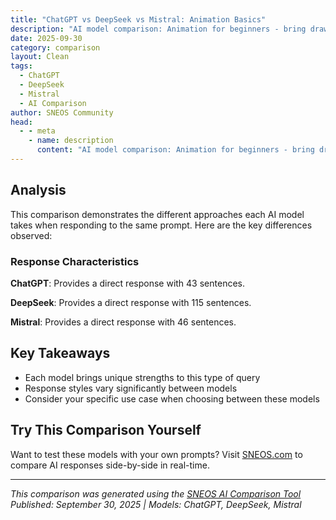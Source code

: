```yaml
---
title: "ChatGPT vs DeepSeek vs Mistral: Animation Basics"
description: "AI model comparison: Animation for beginners - bring drawings to life..."
date: 2025-09-30
category: comparison
layout: Clean
tags:
  - ChatGPT
  - DeepSeek
  - Mistral
  - AI Comparison
author: SNEOS Community
head:
  - - meta
    - name: description
      content: "AI model comparison: Animation for beginners - bring drawings to life..."
---
```


<ChatComparison
  title="ChatGPT vs DeepSeek vs Mistral: Animation Basics"
  prompt="Animation for beginners - bring drawings to life"
  :responses='{
    "ChatGPT": "Creating animations can be a fun and rewarding way to bring your drawings to life! Here\u2019s a simple guide for beginners to get started with animation:\n\n### 1. Understand the Basics of Animation\n- **Frames:** Animation is made up of multiple frames (images) shown in quick succession to create the illusion of movement.\n- **Frame Rate:** Common frame rates are 24 or 30 frames per second (fps). Beginners often use fewer frames to make the process easier.\n- **Keyframes and Inbetweens:** Keyframes are the main frames that define important positions or poses. Inbetweens are frames that fill the gaps between keyframes for smooth motion.\n\n### 2. Gather Your Materials\n- **Drawing tools:** Pencil and paper or a digital drawing tablet/software.\n- **Animation software:** Some beginner-friendly options include:\n  - **Flipaclip (mobile app)**\n  - **Pencil2D (free and open source)**\n  - **Krita (free, has animation features)**\n  - **Adobe Animate (paid, professional)**\n  - **Procreate (iPad, paid, great for frame-by-frame animation)**\n\n### 3. Start With Simple Concepts\n- Practice basic movements like bouncing balls, waving hands, or blinking eyes.\n- Keep your drawings simple at first to focus on movement.\n\n### 4. Create Your First Animation\n**Step-by-step:**\n\n1. **Plan your animation:** Decide what you want to animate and sketch a rough storyboard of key poses.\n2. **Draw your keyframes:** These frames capture the major positions of your animation.\n3. **Add inbetweens:** Draw frames that transition smoothly between keyframes.\n4. **Play back your animation:** Use your software to preview your work and see how it flows.\n5. **Refine:** Adjust timing and drawings to improve the animation.\n\n### 5. Tips to Improve\n- Use onion skinning (a feature in most animation software) to see previous and next frames while drawing.\n- Study real-life movement or use video references.\n- Keep practicing! Animation takes time and patience.\n\n### 6. Where to Learn More\n- **Online tutorials:** YouTube channels like \u201CDraw with Jazza,\u201D \u201CAlan Becker,\u201D or \u201CEthan Becker.\u201D\n- **Courses:** Websites like Udemy, Skillshare, or Coursera offer animation courses.\n- **Books:** \u201CThe Animator\u2019s Survival Kit\u201D by Richard Williams is a classic resource.\n\n---\n\n### Example Simple Project: Bouncing Ball Animation\n1. Draw a ball at the top of the frame (keyframe 1).\n2. Draw the ball hitting the ground (keyframe 2).\n3. Draw the ball squashing slightly on impact (keyframe 3).\n4. Draw the ball rebounding upward (keyframe 4).\n5. Fill in frames between key positions to create smooth motion.\n\n---\n\nIf you want, I can guide you through creating a specific animation or recommend software based on your setup!",
    "DeepSeek": "Of course! Welcome to the wonderful world of animation! Bringing your drawings to life is one of the most magical and rewarding creative skills you can learn.\n\nThis guide will break down the core principles and give you simple, actionable steps to start animating today, even if you\u0027ve never done it before.\n\n### The Golden Rule: It\u0027s an Illusion\n\nAnimation isn\u0027t about things moving; it\u0027s about a series of **still images**, shown in rapid succession, that trick your brain into seeing motion. This is called **persistence of vision**.\n\nThe standard rate for smooth animation is **24 frames per second (fps)**. That means you need 24 drawings for one second of film! Don\u0027t worry, you don\u0027t have to start there.\n\n---\n\n### Step 1: Master the Foundation - The 12 Principles of Animation\n\nThese principles, developed by Disney\u0027s legendary \u0022Nine Old Men,\u0022 are the bedrock of all great animation. We\u0027ll focus on the most important ones for beginners.\n\n#### 1. Squash and Stretch\nThis gives your characters weight and flexibility. When a ball hits the ground, it **squashes**. When it bounces up, it **stretches**.\n\n*   **Your First Exercise:** Animate a bouncing ball! This is the \u0022Hello, World!\u0022 of animation. Focus on making the ball squash on impact and stretch as it moves.\n\n    \n\n#### 2. Anticipation\nThis is the preparation for a main action. Before a character jumps, they must bend their knees first. Before throwing a punch, they wind up their arm. It tells the audience what is about to happen.\n\n*   **Exercise:** Animate a character jumping. Make sure they crouch down (anticipation) before they leap upwards.\n\n#### 3. Staging\nThis is about presenting your idea clearly. The character\u0027s action and the scene should be easy to understand. If a character is sad, don\u0027t have a busy background distracting from their expression.\n\n#### 4. Straight Ahead Action and Pose to Pose\nThese are two different drawing techniques:\n*   **Straight Ahead:** You draw frame 1, then frame 2, then 3, and so on. It\u0027s spontaneous but can be hard to control.\n*   **Pose to Pose (Recommended for Beginners):** You draw the key, important poses first (e.g., standing, mid-jump, landing). Then you go back and draw the \u0022in-between\u0022 frames. This gives you much more control.\n\n#### 5. Follow Through and Overlapping Action\nNot everything on a character stops at the same time. When a running character stops, their hair, clothes, or loose limbs might keep moving for a few frames before settling. This makes movement feel more natural.\n\n---\n\n### Step 2: Choose Your Tools (Start Simple!)\n\nYou can start with zero investment or use free/affordable software.\n\n#### Traditional (Paper \u0026 Pen)\n*   **What you need:** A stack of paper, a pencil, and a light source (a lamp, or even better, a lightbox).\n*   **The Technique:** Draw your first frame. On the next sheet, place it over the first and trace the parts that stay the same, only changing the parts that move. This is called **onion skinning**.\n*   **How to view it:** Take photos of each drawing with your phone and compile them in a simple app, or flip the pages with your thumb!\n\n#### Digital (Free \u0026 Powerful Software)\n*   **Krita:** A completely free, powerful painting program with a great animation workspace. **This is a top recommendation for beginners.**\n*   **Blender:** A free 3D suite that also has a fantastic 2D animation workspace called \u0022Grease Pencil.\u0022 It has a steeper learning curve but is incredibly powerful.\n*   **Procreate (iPad, ~$10):** Has basic but excellent animation assist features, perfect for short, beautiful loops.\n*   **FlipaClip (Phone/Tablet, Free):** A simple app designed specifically for frame-by-frame animation. Perfect for starting on a mobile device.\n\n---\n\n### Step 3: Your First Two Projects\n\nLet\u0027s apply what we\u0027ve learned.\n\n#### Project 1: The Bouncing Ball with Personality\n1.  **Draw the Key Poses:**\n    *   Pose A: Ball in the air.\n    *   Pose B: Ball squashed on the ground.\n    *   Pose C: Ball back in the air.\n2.  **Add In-Betweens:** Draw the frames between A and B, and B and C. The ball should be more stretched as it moves fastest.\n3.  **Add Personality:** Is it a happy beach ball? A heavy cannonball? A tired, deflating balloon? Change the timing and squash/stretch to show its weight.\n\n#### Project 2: The Simple Wave\n1.  Draw a straight line.\n2.  On the next few frames, start drawing a gentle curve forming.\n3.  Continue, making the curve rise into a wave peak.\n4.  Then, draw the frames of the wave settling back down.\nThis teaches you about slow-in and slow-out (another principle!), where movement starts slow, speeds up, and ends slow.\n\n---\n\n### Step 4: The Technical Workflow (in any software)\n\n1.  **Storyboard:** Sketch out your main scenes. What happens and in what order?\n2.  **Keyframes:** Draw the most important, extreme poses of the action.\n3.  **Timing:** Set the duration (in frames) for each keyframe. This defines the rhythm.\n4.  **In-betweening (\u0022Tweening\u0022):** Draw the frames *between* your keyframes to create smooth motion. In digital software, you can often set the keyframes and the computer will generate the in-betweens for you (this is called \u0022tweening\u0022).\n5.  **Review \u0026 Polish:** Play it back! Does it look right? Adjust the timing or redraw awkward frames.\n\n---\n\n### Step 5: Tips for Success\n\n*   **Start SMALL.** Don\u0027t try to animate a 5-minute epic. Aim for a 3-5 second loop.\n*   **Use Reference Footage!** Film yourself acting out the motion you want to animate. It\u0027s the best cheat code there is.\n*   **Be Patient.** Your first animations will be clunky. This is normal! Every animator has a folder of terrible first attempts.\n*   **Focus on the Feeling.** Is the character happy, sad, tired? Every movement should communicate that.\n*   **Join a Community.** Share your work on places like Reddit (r/animation), Discord, or Twitter. Feedback is invaluable.\n\n### Bringing It All to Life\n\nRemember, animation is a craft. You will improve with every drawing you make. The goal isn\u0027t perfection from the start; it\u0027s **progress**.\n\nSo grab a pencil and some paper, or open a free software, and make a ball bounce. You\u0027ve just taken the first step in learning how to **bring your drawings to life.**\n\nHappy animating",
    "Mistral": "Bringing drawings to life through animation can be a fun and rewarding experience, even for beginners. Here are some steps and tips to help you get started:\n\n### 1. Understand the Basics of Animation\n- **Frame Rate**: This is the number of frames (images) shown per second. Common frame rates are 24 fps (frames per second) for film and 30 fps for video.\n- **Keyframes**: These are the main poses or actions in your animation.\n- **In-Betweens**: These are the frames that fill in the gaps between keyframes to create smooth motion.\n- **Timing and Spacing**: These principles control the speed and rhythm of your animation.\n\n### 2. Choose Your Tools\n- **Traditional Animation**: Use paper, pencils, and a lightbox.\n- **Digital Animation**: Use software like Adobe Animate, Toon Boom Harmony, or free tools like Pencil2D or Synfig Studio.\n\n### 3. Plan Your Animation\n- **Storyboard**: Create a rough sketch of your animation sequence. This helps you visualize the flow and timing.\n- **Character Design**: Design your characters and decide on their movements and expressions.\n- **Backgrounds**: Plan the environment where your animation will take place.\n\n### 4. Create Keyframes\n- **Draw Key Poses**: Start by drawing the main poses or actions of your character. These are the critical moments in your animation.\n- **Consistency**: Ensure that your character\u0027s proportions and style remain consistent throughout the animation.\n\n### 5. Add In-Betweens\n- **Tweening**: Fill in the frames between your keyframes to create smooth motion. This can be done manually or using software features.\n- **Ease In and Ease Out**: Gradually speed up and slow down movements to make them look more natural.\n\n### 6. Refine and Clean Up\n- **Clean Lines**: Go over your rough sketches with clean, final lines.\n- **Coloring**: Add color to your drawings if desired.\n- **Backgrounds**: Complete any background elements to enhance the scene.\n\n### 7. Add Sound and Effects\n- **Sound Effects**: Add sound effects to enhance the animation.\n- **Music**: Include background music if it fits your story.\n- **Voiceovers**: If your animation includes dialogue, record and sync the voiceovers.\n\n### 8. Export and Share\n- **Export**: Save your animation in a suitable format (e.g., MP4, GIF).\n- **Share**: Upload your animation to platforms like YouTube, Vimeo, or social media.\n\n### Tips for Beginners\n- **Start Simple**: Begin with simple animations like a bouncing ball or a walking cycle.\n- **Practice**: Animation is a skill that improves with practice. Keep drawing and animating regularly.\n- **Study**: Watch and analyze other animations to understand techniques and styles.\n- **Feedback**: Share your work with others and seek feedback to improve.\n\n### Resources\n- **Books**: \u0022The Animator\u0027s Survival Kit\u0022 by Richard Williams.\n- **Online Tutorials**: Websites like YouTube, Skillshare, and Udemy offer numerous tutorials for beginners.\n- **Communities**: Join online communities like Reddit\u0027s r/animation or forums dedicated to animation to connect with other animators.\n\nBy following these steps and tips, you\u0027ll be well on your way to bringing your drawings to life through animation. Happy animating!"
  }'
  published-date="22:46"
/>

## Analysis

This comparison demonstrates the different approaches each AI model takes when responding to the same prompt. Here are the key differences observed:

### Response Characteristics

**ChatGPT**: Provides a direct response with 43 sentences. 

**DeepSeek**: Provides a direct response with 115 sentences. 

**Mistral**: Provides a direct response with 46 sentences. 

## Key Takeaways

- Each model brings unique strengths to this type of query
- Response styles vary significantly between models
- Consider your specific use case when choosing between these models

## Try This Comparison Yourself

Want to test these models with your own prompts? Visit [SNEOS.com](https://sneos.com) to compare AI responses side-by-side in real-time.

---

*This comparison was generated using the [SNEOS AI Comparison Tool](https://sneos.com)*
*Published: September 30, 2025 | Models: ChatGPT, DeepSeek, Mistral*
